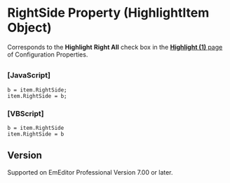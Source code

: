# RightSide Property (HighlightItem Object)

Corresponds to the **Highlight**
**Right All** check box in the [**Highlight (1)** page](../../dlg/properties/highlight1/index) of Configuration Properties.

## 

### \[JavaScript\]

```
b = item.RightSide;
item.RightSide = b;
```

### \[VBScript\]

```
b = item.RightSide
item.RightSide = b
```

## Version

Supported on EmEditor Professional Version 7.00 or later.
